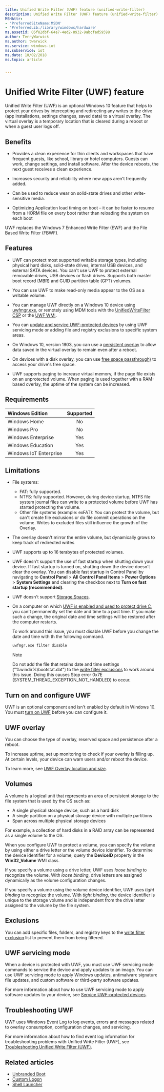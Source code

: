 ```yaml
---
title: Unified Write Filter (UWF) feature (unified-write-filter)
description: Unified Write Filter (UWF) feature (unified-write-filter)
MSHAttr:
- 'PreferredSiteName:MSDN'
- 'PreferredLib:/library/windows/hardware'
ms.assetid: 05f82dbf-64e7-4ed2-8932-9abcfad59598
author: TerryWarwick
ms.author: twarwick
ms.service: windows-iot
ms.subservice: iot
ms.date: 10/02/2018
ms.topic: article


---
```

# Unified Write Filter (UWF) feature

Unified Write Filter (UWF) is an optional Windows 10 feature that helps to protect your drives by intercepting and redirecting any writes to the drive (app installations, settings changes, saved data) to a virtual overlay. The virtual overlay is a temporary location that is cleared during a reboot or when a guest user logs off.

## Benefits

- Provides a clean experience for thin clients and workspaces that have frequent guests, like school, library or hotel computers. Guests can work, change settings, and install software. After the device reboots, the next guest receives a clean experience.

- Increases security and reliability where new apps aren't frequently added.

- Can be used to reduce wear on solid-state drives and other write-sensitive media.

- Optimizing Application load timing on boot – it can be faster to resume from a HORM file on every boot rather than reloading the system on each boot

UWF replaces the Windows 7 Enhanced Write Filter (EWF) and the File Based Write Filter (FBWF).

## Features

- UWF can protect most supported writable storage types, including physical hard disks, solid-state drives, internal USB devices, and external SATA devices. You can't use UWF to protect external removable drives, USB devices or flash drives. Supports both master boot record (MBR) and GUID partition table (GPT) volumes.

- You can use UWF to make read-only media appear to the OS as a writable volume.

- You can manage UWF directly on a Windows 10 device using [uwfmgr.exe](uwfmgrexe.md), or remotely using MDM tools with the [UnifiedWriteFilter CSP](/windows/client-management/mdm/unifiedwritefilter-csp) or the [UWF WMI](uwf-wmi-provider-reference.md).

- You can [update and service UWF-protected devices](service-uwf-protected-devices.md) by using UWF servicing mode or adding file and registry exclusions to specific system areas.

- On Windows 10, version 1803, you can use a [persistent overlay](uwfoverlay.md#persistent-overlay) to allow data saved in the virtual overlay to remain even after a reboot.

- On devices with a disk overlay, you can use [free space passthrough)](uwfoverlay.md#freespace-passthrough-recommended) to access your drive's free space.

- UWF supports paging to increase virtual memory, if the page file exists on an unprotected volume. When paging is used together with a RAM-based overlay, the uptime of the system can be increased.

## Requirements

| Windows Edition        | Supported |
|:-----------------------|:---------:|
| Windows Home           | No        |
| Windows Pro            | No        |
| Windows Enterprise     | Yes       |
| Windows Education      | Yes       |
| Windows IoT Enterprise | Yes       |

## Limitations

- File systems:
  - FAT: fully supported.
  - NTFS: fully supported. However, during device startup, NTFS file system journal files can write to a protected volume before UWF has started protecting the volume.
  - Other file systems (example: exFAT): You can protect the volume, but can't create file exclusions or do file commit operations on the volume. Writes to excluded files still influence the growth of the Overlay.

- The overlay doesn't mirror the entire volume, but dynamically grows to keep track of redirected writes.

- UWF supports up to 16 terabytes of protected volumes.

- UWF doesn't support the use of fast startup when shutting down your device. If fast startup is turned on, shutting down the device doesn't clear the overlay. You can disable fast startup in Control Panel by navigating to **Control Panel** &gt; **All Control Panel Items** &gt; **Power Options** &gt; **System Settings** and clearing the checkbox next to **Turn on fast startup (recommended)**.

- UWF doesn't support [Storage Spaces](/previous-versions/windows/it-pro/windows-server-2012-R2-and-2012/hh831739(v=ws.11)).

- On a computer on which [UWF is enabled and used to protect drive C](./uwf-turnonuwf.md#turn-on-uwf-on-a-running-pc), you can't permanently set the date and time to a past time. If you make such a change, the original date and time settings will be restored after the computer restarts.

  To work around this issue, you must disable UWF before you change the date and time with th the following command.

  ```cmd
  uwfmgr.exe filter disable
  ```

  > [!NOTE]
  > Do not add the file that retains date and time settings ("%windir%\bootstat.dat") to the [write filter exclusions](./uwfexclusions.md) to work around this issue. Doing this causes Stop error 0x7E (SYSTEM_THREAD_EXCEPTION_NOT_HANDLED) to occur.

## Turn on and configure UWF

UWF is an optional component and isn't enabled by default in Windows 10. You must [turn on UWF](uwf-turnonuwf.md) before you can configure it.

## UWF overlay

You can choose the type of overlay, reserved space and persistence after a reboot.

To increase uptime, set up monitoring to check if your overlay is filling up. At certain levels, your device can warn users and/or reboot the device.

To learn more, see [UWF Overlay location and size](uwfoverlay.md).

## Volumes

A volume is a logical unit that represents an area of persistent storage to the file system that is used by the OS such as:

- A single physical storage device, such as a hard disk
- A single partition on a physical storage device with multiple partitions
- Span across multiple physical storage devices

For example, a collection of hard disks in a RAID array can be represented as a single volume to the OS.

When you configure UWF to protect a volume, you can specify the volume by using either a drive letter or the volume device identifier. To determine the device identifier for a volume, query the **DeviceID** property in the **Win32_Volume** WMI class.

If you specify a volume using a drive letter, UWF uses *loose binding* to recognize the volume. With *loose binding*, drive letters are assigned dynamically as the volume configuration changes.

If you specify a volume using the volume device identifier, UWF uses *tight binding* to recognize the volume. With *tight binding*, the device identifier is unique to the storage volume and is independent from the drive letter assigned to the volume by the file system.

## Exclusions

You can add specific files, folders, and registry keys to the [write filter exclusion](uwfexclusions.md) list to prevent them from being filtered.

## UWF servicing mode

When a device is protected with UWF, you must use UWF servicing mode commands to service the device and apply updates to an image. You can use UWF servicing mode to apply Windows updates, antimalware signature file updates, and custom software or third-party software updates.

For more information about how to use UWF servicing mode to apply software updates to your device, see [Service UWF-protected devices](service-uwf-protected-devices.md).

## Troubleshooting UWF

UWF uses Windows Event Log to log events, errors and messages related to overlay consumption, configuration changes, and servicing.

For more information about how to find event log information for troubleshooting problems with Unified Write Filter (UWF), see [Troubleshooting Unified Write Filter (UWF)](uwftroubleshooting.md).

## Related articles

- [Unbranded Boot](unbranded-boot.md)
- [Custom Logon](custom-logon.md)
- [Shell Launcher](shell-launcher.md)

